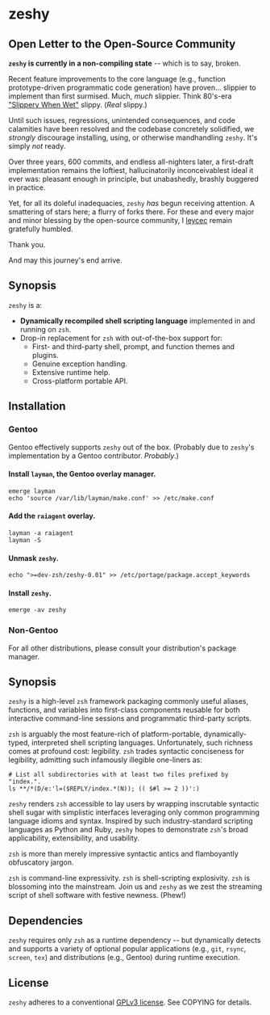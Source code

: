zeshy
===========

## Open Letter to the Open-Source Community

**`zeshy` is currently in a non-compiling state** -- which is to say, broken.

Recent feature improvements to the core language (e.g., function prototype-driven programmatic code generation) have proven... slippier to implement than first surmised. Much, *much* slippier. Think 80's-era ["Slippery When Wet"](https://www.youtube.com/watch?v=CXvN82-qSAc) slippy. (*Real* slippy.)

Until such issues, regressions, unintended consequences, and code calamities have been resolved and the codebase concretely solidified, we *strongly* discourage installing, using, or otherwise mandhandling `zeshy`. It's simply *not* ready.

Over three years, 600 commits, and endless all-nighters later, a first-draft implementation remains the loftiest, hallucinatorily inconceivablest ideal it ever was: pleasant enough in principle, but unabashedly, brashly buggered in practice.

Yet, for all its doleful inadequacies, `zeshy` *has* begun receiving attention. A smattering of stars here; a flurry of forks there. For these and every major and minor blessing by the open-source community, I [leycec](https://github.com/leycec) remain gratefully humbled.

Thank you.

  And may this journey's end arrive.

## Synopsis

`zeshy` is a:

* **Dynamically recompiled shell scripting language** implemented in and running on `zsh`.
* Drop-in replacement for `zsh` with out-of-the-box support for:
  * First- and third-party shell, prompt, and function themes and plugins.
  * Genuine exception handling.
  * Extensive runtime help.
  * Cross-platform portable API.

## Installation

### Gentoo

Gentoo effectively supports `zeshy` out of the box. (Probably due to `zeshy`\'s implementation by a Gentoo contributor. _Probably_.)

#### Install `layman`, the Gentoo overlay manager.

    emerge layman
    echo 'source /var/lib/layman/make.conf' >> /etc/make.conf

#### Add the `raiagent` overlay.

    layman -a raiagent
    layman -S

#### Unmask `zeshy`.

    echo ">=dev-zsh/zeshy-0.01" >> /etc/portage/package.accept_keywords

#### Install `zeshy`.

    emerge -av zeshy

### Non-Gentoo

For all other distributions, please consult your distribution's package manager.

## Synopsis

`zeshy` is a high-level `zsh` framework packaging commonly useful aliases, functions, and variables into first-class components reusable for both interactive command-line sessions and programmatic third-party scripts.

`zsh` is arguably the most feature-rich of platform-portable, dynamically-typed, interpreted shell scripting languages. Unfortunately, such richness comes at profound cost: legibility. `zsh` trades syntactic conciseness for legibility, admitting such infamously illegible one-liners as:

    # List all subdirectories with at least two files prefixed by "index.".
    ls **/*(D/e:'l=($REPLY/index.*(N)); (( $#l >= 2 ))':)

`zeshy` renders `zsh` accessible to lay users by wrapping inscrutable syntactic shell sugar with simplistic interfaces leveraging only common programming language idioms and syntax. Inspired by such industry-standard scripting languages as Python and Ruby, `zeshy` hopes to demonstrate `zsh`'s broad applicability, extensibility, and usability.

`zsh` is more than merely impressive syntactic antics and flamboyantly obfuscatory jargon.

`zsh` is command-line expressivity. `zsh` is shell-scripting explosivity. `zsh` is blossoming into the mainstream. Join us and `zeshy` as we zest the streaming script of shell software with festive newness. (Phew!)

## Dependencies

`zeshy` requires only `zsh` as a runtime dependency -- but dynamically detects and supports a variety of optional popular applications (e.g., `git`, `rsync`, `screen`, `tex`) and distributions (e.g., Gentoo) during runtime execution.

## License

`zeshy` adheres to a conventional [GPLv3 license](http://gplv3.fsf.org). See COPYING for details.
